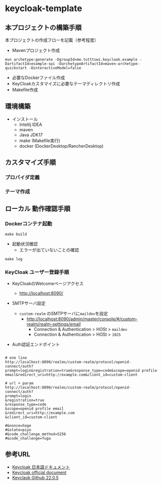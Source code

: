 # keycloak-template

## 本プロジェクトの構築手順

本プロジェクトの作成フローを記載（参考程度）

- Mavenプロジェクト作成
```
mvn archetype:generate -DgroupId=me.tutttuwi.keycloak.example -DartifactId=example-spi -DarchetypeArtifactId=maven-archetype-quickstart -DinteractiveModel=false

```

- 必要なDockerファイル作成
- KeyCloakカスタマイズに必要なテーマディレクトリ作成
- Makefile作成

## 環境構築

- インストール
  - Intellij IDEA
  - maven
  - Java JDK17
  - make (Makefile実行)
  - docker (DockerDesktop/RancherDesktop)

## カスタマイズ手順

### プロバイダ定義

### テーマ作成

## ローカル 動作確認手順

### Dockerコンテナ起動

```shell
make build
```

- 起動状況確認
  - エラーが出ていないことの確認
```shell
make log
```

### KeyCloak ユーザー登録手順

- KeyCloakのWelcomeページアクセス
  - <http://localhost:8090/>
- SMTPサーバ設定
  - `custom-realm` のSMTPサーバに`maildev`を設定
    - <http://localhost:8090/admin/master/console/#/custom-realm/realm-settings/email>
      - Connection & Authentication > HOSt > `maildev`
      - Connection & Authentication > HOSt > `1025`

- Auth認証エンドポイント

```shell

# one line
http://localhost:8090/realms/custom-realm/protocol/openid-connect/auth?prompt=login&registration=true&response_type=code&scope=openid profile email&redirect_uri=http://example.com&client_id=custom-client

# url + param
http://localhost:8090/realms/custom-realm/protocol/openid-connect/auth?
prompt=login
&registration=true
&response_type=code
&scope=openid profile email
&redirect_uri=http://example.com
&client_id=custom-client

#&nonce=hoge
#&state=piyo
#&code_challenge_method=S256
#&code_challenge=fuga

```


## 参考URL

- [Keycloak 日本語ドキュメント](https://keycloak-documentation.openstandia.jp/)
- [Keycloak official document](https://www.keycloak.org/documentation)
- [Keyclaok Github 22.0.5](https://github.com/keycloak/keycloak/releases/tag/22.0.5)

